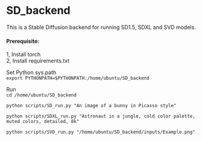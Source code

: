 # SD_backend
This is a Stable Diffusion backend for running SD1.5, SDXL and SVD models. 

#### Prerequisite:<br>
1, Install torch<br>
2, Install requirements.txt

Set Python sys.path<br>
`export PYTHONPATH=$PYTHONPATH:/home/ubuntu/SD_backend`

Run<br>
`cd /home/ubuntu/SD_backend`

`python scripts/SD_run.py "An image of a bunny in Picasso style"`

`python scripts/SDXL_run.py "Astronaut in a jungle, cold color palette, muted colors, detailed, 8k"`

`python scripts/SVD_run.py "/home/ubuntu/SD_backend/inputs/Example.png"`
